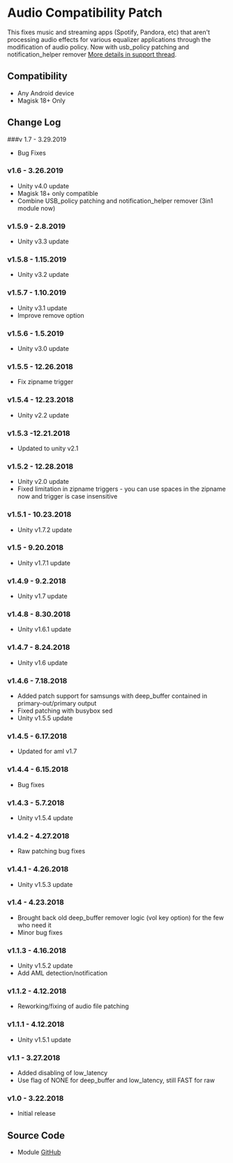 # Audio Compatibility Patch
This fixes music and streaming apps (Spotify, Pandora, etc) that aren't processing audio effects for various equalizer applications through the modification of audio policy. Now with usb_policy patching and notification_helper remover [More details in support thread](https://forum.xda-developers.com/apps/magisk/module-universal-deepbuffer-remover-t3577067).


## Compatibility
* Any Android device
* Magisk 18+ Only

## Change Log
###v 1.7 - 3.29.2019
* Bug Fixes

### v1.6 - 3.26.2019
* Unity v4.0 update
* Magisk 18+ only compatible
* Combine USB_policy patching and notification_helper remover (3in1 module now)

### v1.5.9 - 2.8.2019
* Unity v3.3 update

### v1.5.8 - 1.15.2019
* Unity v3.2 update

### v1.5.7 - 1.10.2019
* Unity v3.1 update
* Improve remove option

### v1.5.6 - 1.5.2019
* Unity v3.0 update

### v1.5.5 - 12.26.2018
* Fix zipname trigger

### v1.5.4 - 12.23.2018
* Unity v2.2 update

### v1.5.3 -12.21.2018
* Updated to unity v2.1

### v1.5.2 - 12.28.2018
* Unity v2.0 update
* Fixed limitation in zipname triggers - you can use spaces in the zipname now and trigger is case insensitive

### v1.5.1 - 10.23.2018
* Unity v1.7.2 update

### v1.5 - 9.20.2018
* Unity v1.7.1 update

### v1.4.9 - 9.2.2018
* Unity v1.7 update

### v1.4.8 - 8.30.2018
* Unity v1.6.1 update

### v1.4.7 - 8.24.2018
* Unity v1.6 update

### v1.4.6 - 7.18.2018
* Added patch support for samsungs with deep_buffer contained in primary-out/primary output
* Fixed patching with busybox sed
* Unity v1.5.5 update

### v1.4.5 - 6.17.2018
* Updated for aml v1.7

### v1.4.4 - 6.15.2018
* Bug fixes

### v1.4.3 - 5.7.2018
* Unity v1.5.4 update

### v1.4.2 - 4.27.2018
* Raw patching bug fixes

### v1.4.1 - 4.26.2018
* Unity v1.5.3 update

### v1.4 - 4.23.2018
* Brought back old deep_buffer remover logic (vol key option) for the few who need it
* Minor bug fixes

### v1.1.3 - 4.16.2018
* Unity v1.5.2 update
* Add AML detection/notification

### v1.1.2 - 4.12.2018
* Reworking/fixing of audio file patching

### v1.1.1 - 4.12.2018
* Unity v1.5.1 update

### v1.1 - 3.27.2018
* Added disabling of low_latency
* Use flag of NONE for deep_buffer and low_latency, still FAST for raw

### v1.0 - 3.22.2018
* Initial release

## Source Code
* Module [GitHub](https://github.com/therealahrion/Audio-Compatibility-Patch)
